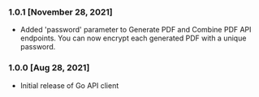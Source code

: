 ### 1.0.1 [November 28, 2021]

- Added 'password' parameter to Generate PDF and Combine PDF API endpoints. You can now encrypt each generated PDF with a unique password.

### 1.0.0 [Aug 28, 2021]

- Initial release of Go API client
